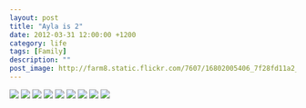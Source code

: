 ```yaml
---
layout: post
title: "Ayla is 2"
date: 2012-03-31 12:00:00 +1200
category: life
tags: [Family]
description: ""
post_image: http://farm8.static.flickr.com/7607/16802005406_7f28fd11a2_o.jpg
---
```

[![](http://farm4.static.flickr.com/3769/9563626175_a9256395af_c.jpg)](http://farm4.static.flickr.com/3769/9563626175_fd13993572_o.jpg)
[![](http://farm3.static.flickr.com/2851/9566417990_62f206a322_c.jpg)](http://farm3.static.flickr.com/2851/9566417990_f23701e6b9_o.jpg)
[![](http://farm6.static.flickr.com/5505/9563627089_7893b64939_c.jpg)](http://farm6.static.flickr.com/5505/9563627089_5136563810_o.jpg)
[![](http://farm3.static.flickr.com/2879/9563627907_ccbf43bbeb_c.jpg)](http://farm3.static.flickr.com/2879/9563627907_0db9c76e3f_o.jpg)
[![](http://farm6.static.flickr.com/5486/9566419828_57a0ff73b5_c.jpg)](http://farm6.static.flickr.com/5486/9566419828_0310e03e1f_o.jpg)
[![](http://farm4.static.flickr.com/3706/9566420410_38f499f265_c.jpg)](http://farm4.static.flickr.com/3706/9566420410_c732a50cb6_o.jpg)
[![](http://farm3.static.flickr.com/2847/9563629525_33e3e4e395_c.jpg)](http://farm3.static.flickr.com/2847/9563629525_189722b743_o.jpg)
[![](http://farm6.static.flickr.com/5343/9563630157_87cd873ed8_c.jpg)](http://farm6.static.flickr.com/5343/9563630157_169ff4898d_o.jpg)
[![](http://farm4.static.flickr.com/3813/9563630741_475420e638_c.jpg)](http://farm4.static.flickr.com/3813/9563630741_d9e811dcc5_o.jpg)
